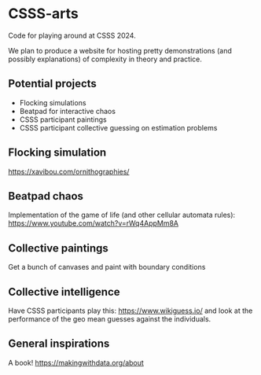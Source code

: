 # CSSS-arts
Code for playing around at CSSS 2024. 

We plan to produce a website for hosting pretty demonstrations (and possibly explanations) of complexity in theory and practice. 

## Potential projects
- Flocking simulations
- Beatpad for interactive chaos
- CSSS participant paintings
- CSSS participant collective guessing on estimation problems

## Flocking simulation
https://xavibou.com/ornithographies/

## Beatpad chaos
Implementation of the game of life (and other cellular automata rules): https://www.youtube.com/watch?v=rWq4AppMm8A

## Collective paintings
Get a bunch of canvases and paint with boundary conditions

## Collective intelligence
Have CSSS participants play this: https://www.wikiguess.io/ and look at the performance of the geo mean guesses against the individuals. 

## General inspirations
A book! https://makingwithdata.org/about
